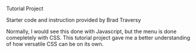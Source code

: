  Tutorial Project 

Starter code and instruction provided by Brad Traversy
 
 
 Normally, I would see this done with Javascript, but the menu is done comepletely with CSS. This tutorial project gave me a better understanding of how versatile CSS can be on its own. 
